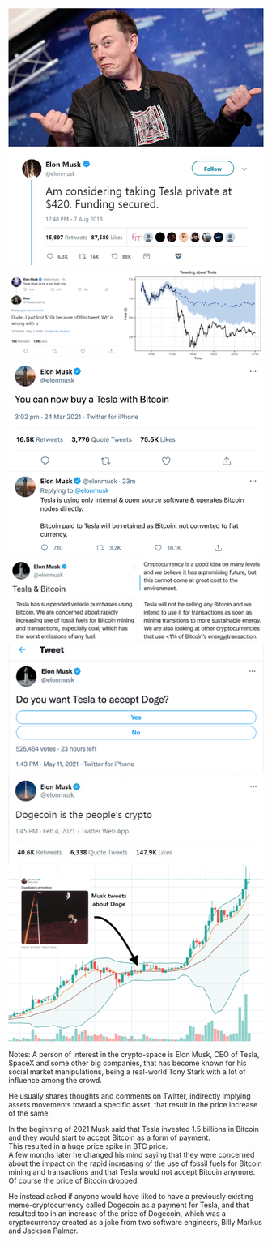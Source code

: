 <div class="r-stack">
    <div><img src="assets/musk-1.webp" alt=""></div>
    <div class="fragment"><img src="assets/musk-2.jpg" alt=""></div>
    <div class="fragment"><img src="assets/musk-3.png" alt=""></div>
    <div class="fragment"><img src="assets/musk-5.png" alt=""></div>
    <div class="fragment"><img src="assets/musk-6.png"></div>
    <div class="fragment"><img src="assets/musk-7.webp" alt=""></div>
    <div class="fragment"><img src="assets/musk-8.webp" alt=""></div>
    <div class="fragment"><img src="assets/musk-9.png" alt=""></div>
    <!--  -->
    <!--  class="fragment"> -->
</div>

Notes:
A person of interest in the crypto-space is Elon Musk, CEO of Tesla, SpaceX and some other big companies, that has become known for his social market manipulations, being a real-world Tony Stark with a lot of influence among the crowd.  

He usually shares thoughts and comments on Twitter, indirectly implying assets movements toward a specific asset, that result in the price increase of the same.  

In the beginning of 2021 Musk said that Tesla invested 1.5 billions in Bitcoin and they would start to accept Bitcoin as a form of payment.  
This resulted in a huge price spike in BTC price.  
A few months later he changed his mind saying that they were concerned about the impact on the rapid increasing of the use of fossil fuels for Bitcoin mining and transactions and that Tesla would not accept Bitcoin anymore.  
Of course the price of Bitcoin dropped.  

He instead asked if anyone would have liked to have a previously existing meme-cryptocurrency called Dogecoin as a payment for Tesla, and that resulted too in an increase of the price of Dogecoin, which was a cryptocurrency created as a joke from two software engineers, Billy Markus and Jackson Palmer.  